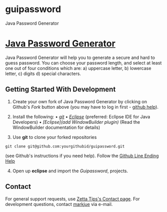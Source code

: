 guipassword
===========

Java Password Generator

[Java Password Generator](http://www.zettatips.com/) 
================================  
Java Password Generator will help you to generate a secure and hard to guess password. 
You can choose your password length, and select at least one out of four conditions which are: 
a) uppercase letter, 
b) lowercase letter, 
c) digits
d) special characters.

Getting Started With Development
---------------

1. Create your own fork of Java Password Generator by clicking on Github's *Fork* button above (you may have to log in first - [github help](http://help.github.com/forking/)).

2. Install the following: 
 • *[git](http://git.or.cz/)*
 • *[Eclipse](http://eclipse.org)* (preferred: Eclipse IDE for Java Developers)
 • *[Eclipse](add WindowBuilder plugin)* (Read the WindowBuilder documentation for details)

3. Use **git** to clone your forked repositories 

`git clone git@github.com:yourgithubid/guipassword.git` 

(see Github's instructions if you need help). Follow the [Github Line Ending Help](http://help.github.com/dealing-with-lineendings/)

4. Open up **eclipse** and import the *Guipassword*,  projects. 


Contact
-------
For general support requests, use [Zetta Tips's Contact page](http://www.zettatips.com/p/contact.html). For development questions, contact [markjue](http://github.com/zettatips) via e-mail.
